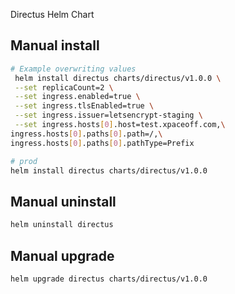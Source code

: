 Directus Helm Chart

## Manual install

```bash
# Example overwriting values
 helm install directus charts/directus/v1.0.0 \
 --set replicaCount=2 \
 --set ingress.enabled=true \
 --set ingress.tlsEnabled=true \
 --set ingress.issuer=letsencrypt-staging \
 --set ingress.hosts[0].host=test.xpaceoff.com,\
ingress.hosts[0].paths[0].path=/,\
ingress.hosts[0].paths[0].pathType=Prefix

# prod
helm install directus charts/directus/v1.0.0
```

## Manual uninstall

```bash
helm uninstall directus
```

## Manual upgrade

```bash
helm upgrade directus charts/directus/v1.0.0
```

